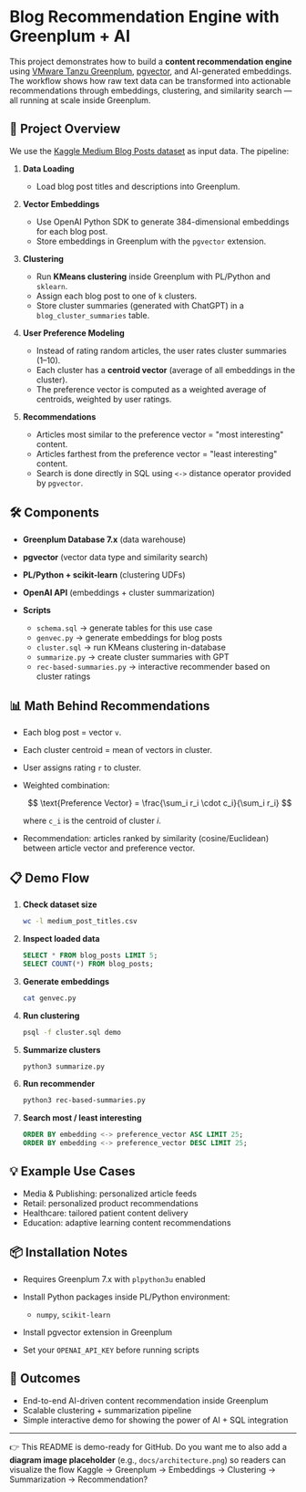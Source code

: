 # Blog Recommendation Engine with Greenplum + AI

This project demonstrates how to build a **content recommendation engine** using [VMware Tanzu Greenplum](https://tanzu.vmware.com/greenplum), [pgvector](https://github.com/pgvector/pgvector), and AI-generated embeddings. The workflow shows how raw text data can be transformed into actionable recommendations through embeddings, clustering, and similarity search — all running at scale inside Greenplum.

## 🚀 Project Overview

We use the [Kaggle Medium Blog Posts dataset](https://www.kaggle.com) as input data. The pipeline:

1. **Data Loading**

   * Load blog post titles and descriptions into Greenplum.

2. **Vector Embeddings**

   * Use OpenAI Python SDK to generate 384-dimensional embeddings for each blog post.
   * Store embeddings in Greenplum with the `pgvector` extension.

3. **Clustering**

   * Run **KMeans clustering** inside Greenplum with PL/Python and `sklearn`.
   * Assign each blog post to one of `k` clusters.
   * Store cluster summaries (generated with ChatGPT) in a `blog_cluster_summaries` table.

4. **User Preference Modeling**

   * Instead of rating random articles, the user rates cluster summaries (1–10).
   * Each cluster has a **centroid vector** (average of all embeddings in the cluster).
   * The preference vector is computed as a weighted average of centroids, weighted by user ratings.

5. **Recommendations**

   * Articles most similar to the preference vector = "most interesting" content.
   * Articles farthest from the preference vector = "least interesting" content.
   * Search is done directly in SQL using `<->` distance operator provided by `pgvector`.

## 🛠️ Components

* **Greenplum Database 7.x** (data warehouse)
* **pgvector** (vector data type and similarity search)
* **PL/Python + scikit-learn** (clustering UDFs)
* **OpenAI API** (embeddings + cluster summarization)
* **Scripts**

  * `schema.sql` -> generate tables for this use case
  * `genvec.py` → generate embeddings for blog posts
  * `cluster.sql` → run KMeans clustering in-database
  * `summarize.py` → create cluster summaries with GPT
  * `rec-based-summaries.py` → interactive recommender based on cluster ratings

## 📊 Math Behind Recommendations

* Each blog post = vector `v`.
* Each cluster centroid = mean of vectors in cluster.
* User assigns rating `r` to cluster.
* Weighted combination:

  $$
  \text{Preference Vector} = \frac{\sum_i r_i \cdot c_i}{\sum_i r_i}
  $$

  where `c_i` is the centroid of cluster *i*.
* Recommendation: articles ranked by similarity (cosine/Euclidean) between article vector and preference vector.

## 📋 Demo Flow

1. **Check dataset size**

   ```bash
   wc -l medium_post_titles.csv
   ```

2. **Inspect loaded data**

   ```sql
   SELECT * FROM blog_posts LIMIT 5;
   SELECT COUNT(*) FROM blog_posts;
   ```

3. **Generate embeddings**

   ```bash
   cat genvec.py
   ```

4. **Run clustering**

   ```bash
   psql -f cluster.sql demo
   ```

5. **Summarize clusters**

   ```bash
   python3 summarize.py
   ```

6. **Run recommender**

   ```bash
   python3 rec-based-summaries.py
   ```

7. **Search most / least interesting**

   ```sql
   ORDER BY embedding <-> preference_vector ASC LIMIT 25;
   ORDER BY embedding <-> preference_vector DESC LIMIT 25;
   ```

## 💡 Example Use Cases

* Media & Publishing: personalized article feeds
* Retail: personalized product recommendations
* Healthcare: tailored patient content delivery
* Education: adaptive learning content recommendations

## 📦 Installation Notes

* Requires Greenplum 7.x with `plpython3u` enabled
* Install Python packages inside PL/Python environment:

  * `numpy`, `scikit-learn`
* Install pgvector extension in Greenplum
* Set your `OPENAI_API_KEY` before running scripts

## 🔮 Outcomes

* End-to-end AI-driven content recommendation inside Greenplum
* Scalable clustering + summarization pipeline
* Simple interactive demo for showing the power of AI + SQL integration

---

👉 This README is demo-ready for GitHub. Do you want me to also add a **diagram image placeholder** (e.g., `docs/architecture.png`) so readers can visualize the flow Kaggle → Greenplum → Embeddings → Clustering → Summarization → Recommendation?
